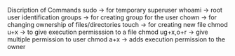Discription of Commands
sudo -> for temporary superuser
whoami -> root user identification
groups -> for creating group for the user
chown -> for changing ownership of files/directories
touch -> for creating new file
chmod u+x -> to give execution permisssion to a file
chmod ug+x,o+r -> give multiple permission to user 
chmod a+x -> adds execution permission to the owner
